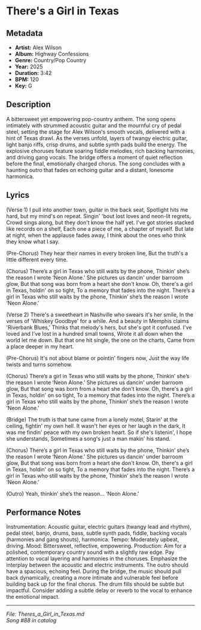 # There's a Girl in Texas

## Metadata
- **Artist:** Alex Wilson
- **Album:** Highway Confessions
- **Genre:** Country/Pop Country
- **Year:** 2025
- **Duration:** 3:42
- **BPM:** 120
- **Key:** G

## Description
A bittersweet yet empowering pop-country anthem. The song opens intimately with strummed acoustic guitar and the mournful cry of pedal steel, setting the stage for Alex Wilson's smooth vocals, delivered with a hint of Texas drawl. As the verses unfold, layers of twangy electric guitar, light banjo riffs, crisp drums, and subtle synth pads build the energy. The explosive choruses feature soaring fiddle melodies, rich backing harmonies, and driving gang vocals. The bridge offers a moment of quiet reflection before the final, emotionally charged chorus. The song concludes with a haunting outro that fades on echoing guitar and a distant, lonesome harmonica.

## Lyrics

(Verse 1)
I pull into another town, guitar in the back seat,
Spotlight hits me hard, but my mind's on repeat.
Singin' 'bout lost loves and neon-lit regrets,
Crowd sings along, but they don't know the half yet.
I've got stories stacked like records on a shelf,
Each one a piece of me, a chapter of myself.
But late at night, when the applause fades away,
I think about the ones who think they know what I say.

(Pre-Chorus)
They hear their names in every broken line,
But the truth's a little different every time.

(Chorus)
There’s a girl in Texas who still waits by the phone,
Thinkin’ she’s the reason I wrote ‘Neon Alone.’
She pictures us dancin' under barroom glow,
But that song was born from a heart she don't know.
Oh, there's a girl in Texas, holdin' on so tight,
To a memory that fades into the night.
There’s a girl in Texas who still waits by the phone,
Thinkin’ she’s the reason I wrote ‘Neon Alone.’

(Verse 2)
There's a sweetheart in Nashville who swears it's her smile,
In the verses of 'Whiskey Goodbye' for a while.
And a beauty in Memphis claims 'Riverbank Blues,'
Thinks that melody's hers, but she's got it confused.
I've loved and I've lost in a hundred small towns,
Wrote it all down when the world let me down.
But that one hit single, the one on the charts,
Came from a place deeper in my heart.

(Pre-Chorus)
It's not about blame or pointin' fingers now,
Just the way life twists and turns somehow.

(Chorus)
There’s a girl in Texas who still waits by the phone,
Thinkin’ she’s the reason I wrote ‘Neon Alone.’
She pictures us dancin' under barroom glow,
But that song was born from a heart she don't know.
Oh, there's a girl in Texas, holdin' on so tight,
To a memory that fades into the night.
There’s a girl in Texas who still waits by the phone,
Thinkin’ she’s the reason I wrote ‘Neon Alone.’

(Bridge)
The truth is that tune came from a lonely motel,
Starin' at the ceiling, fightin' my own hell.
It wasn't her eyes or her laugh in the dark,
It was me findin' peace with my own broken heart.
So if she's listenin', I hope she understands,
Sometimes a song's just a man makin' his stand.

(Chorus)
There’s a girl in Texas who still waits by the phone,
Thinkin’ she’s the reason I wrote ‘Neon Alone.’
She pictures us dancin' under barroom glow,
But that song was born from a heart she don't know.
Oh, there's a girl in Texas, holdin' on so tight,
To a memory that fades into the night.
There’s a girl in Texas who still waits by the phone,
Thinkin’ she’s the reason I wrote ‘Neon Alone.’

(Outro)
Yeah, thinkin’ she’s the reason...
‘Neon Alone.’

## Performance Notes

Instrumentation: Acoustic guitar, electric guitars (twangy lead and rhythm), pedal steel, banjo, drums, bass, subtle synth pads, fiddle, backing vocals (harmonies and gang shouts), harmonica. 
Tempo: Moderately upbeat, driving. 
Mood: Bittersweet, reflective, empowering. 
Production: Aim for a polished, contemporary country sound with a slightly raw edge. Pay attention to vocal layering and harmonies in the choruses. Emphasize the interplay between the acoustic and electric instruments. The outro should have a spacious, echoing feel. During the bridge, the music should pull back dynamically, creating a more intimate and vulnerable feel before building back up for the final chorus. The drum fills should be subtle but impactful. Consider adding a subtle delay or reverb to the vocal to enhance the emotional impact.

---
*File: Theres_a_Girl_in_Texas.md*  
*Song #88 in catalog*
